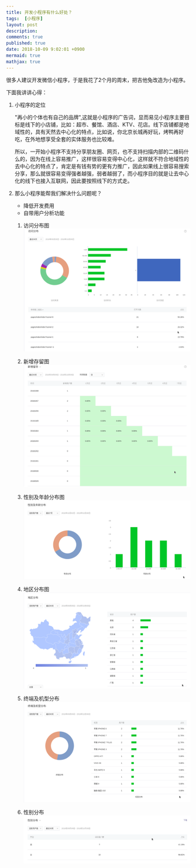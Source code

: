 ```yaml
---
title: 开发小程序有什么好处？
tags:  [小程序]
layout: post
description: 
comments: true
published: true
date: 2018-10-09 9:02:01 +0900
mermaid: true
mathjax: true
---
```


很多人建议开发微信小程序，于是我花了2个月的周末，把吉他兔改造为小程序。

下面我讲讲心得：

1. 小程序的定位

    "再小的个体也有自己的品牌",这就是小程序的广告词，显而易见小程序主要目标是线下的小店铺，比如：超市、餐馆、酒店、KTV、花店。线下店铺都是地域性的，具有天然去中心化的特点，比如说，你北京长城再好玩，烤鸭再好吃，在外地想享受全套的实体服务也比较难。

    所以，一开始小程序不支持分享朋友圈、网页，也不支持扫描内部的二维码什么的，因为在线上容易推广，这样很容易变得中心化，这样就不符合地域性的去中心化的特点了，肯定是有钱有势的更有力推广，因此如果线上很容易搜索分享，那么就很容易变得强者越强，弱者越弱了，而小程序目的就是让去中心化的线下也接入互联网，因此要按照线下的方式走。

1. 那么小程序能帮我们解决什么问题呢？

    * 降低开发费用
    * 自带用户分析功能

    1. 访问分布图
    ![](/assets/images/2018-10-09-18-41-36.png)

    1. 新增存留图
    ![](/assets/images/2018-10-09-18-42-52.png)

    1. 性别及年龄分布图
    ![](/assets/images/2018-10-09-18-43-56.png)

    1. 地区分布图
    ![](/assets/images/2018-10-09-18-45-05.png)

    1. 终端及机型分布
    ![](/assets/images/2018-10-09-18-45-35.png)

    1. 性别分布
    ![](/assets/images/2018-10-09-18-46-10.png)

